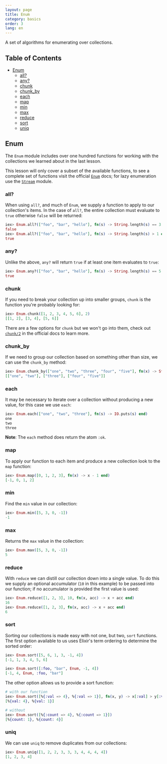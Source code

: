 ```yaml
---
layout: page
title: Enum
category: basics
order: 3
lang: en
---
```


A set of algorithms for enumerating over collections.

## Table of Contents

- [Enum](#enum)
  - [all?](#all)
  - [any?](#any)
  - [chunk](#chunk)
  - [chunk_by](#chunk_by)
  - [each](#each)
  - [map](#map)
  - [min](#min)
  - [max](#max)
  - [reduce](#reduce)
  - [sort](#sort)
  - [uniq](#uniq)

## Enum

The `Enum` module includes over one hundred functions for working with the collections we learned about in the last lesson.

This lesson will only cover a subset of the available functions, to see a complete set of functions visit the official [`Enum`](http://elixir-lang.org/docs/v1.0/elixir/Enum.html) docs; for lazy enumeration use the [`Stream`](http://elixir-lang.org/docs/v1.0/elixir/Stream.html) module.


### all?

When using `all?`, and much of `Enum`, we supply a function to apply to our collection's items.  In the case of `all?`, the entire collection must evaluate to `true` otherwise `false` will be returned:

```elixir
iex> Enum.all?(["foo", "bar", "hello"], fn(s) -> String.length(s) == 3 end)
false
iex> Enum.all?(["foo", "bar", "hello"], fn(s) -> String.length(s) > 1 end)
true
```

### any?

Unlike the above, `any?` will return `true` if at least one item evaluates to `true`:

```elixir
iex> Enum.any?(["foo", "bar", "hello"], fn(s) -> String.length(s) == 5 end)
true
```

### chunk

If you need to break your collection up into smaller groups, `chunk` is the function you're probably looking for:

```elixir
iex> Enum.chunk([1, 2, 3, 4, 5, 6], 2)
[[1, 2], [3, 4], [5, 6]]
```

There are a few options for `chunk` but we won't go into them, check out [`chunk/2`](http://elixir-lang.org/docs/v1.0/elixir/Enum.html#chunk/2) in the official docs to learn more.

### chunk_by

If we need to group our collection based on something other than size, we can use the `chunk_by` method:

```elixir
iex> Enum.chunk_by(["one", "two", "three", "four", "five"], fn(x) -> String.length(x) end)
[["one", "two"], ["three"], ["four", "five"]]
```

### each

It may be necessary to iterate over a collection without producing a new value, for this case we use `each`:

```elixir
iex> Enum.each(["one", "two", "three"], fn(s) -> IO.puts(s) end)
one
two
three
```

__Note__: The `each` method does return the atom `:ok`.

### map

To apply our function to each item and produce a new collection look to the `map` function:

```elixir
iex> Enum.map([0, 1, 2, 3], fn(x) -> x - 1 end)
[-1, 0, 1, 2]
```

### min

Find the `min` value in our collection:

```elixir
iex> Enum.min([5, 3, 0, -1])
-1
```

### max

Returns the `max` value in the collection:

```elixir
iex> Enum.max([5, 3, 0, -1])
5
```

### reduce

With `reduce` we can distill our collection down into a single value.  To do this we supply an optional accumulator (`10` in this example) to be passed into our function; if no accumulator is provided the first value is used:

```elixir
iex> Enum.reduce([1, 2, 3], 10, fn(x, acc) -> x + acc end)
16
iex> Enum.reduce([1, 2, 3], fn(x, acc) -> x + acc end)
6
```

### sort

Sorting our collections is made easy with not one, but two, `sort` functions.  The first option available to us uses Elixir's term ordering to determine the sorted order:

```elixir
iex> Enum.sort([5, 6, 1, 3, -1, 4])
[-1, 1, 3, 4, 5, 6]

iex> Enum.sort([:foo, "bar", Enum, -1, 4])
[-1, 4, Enum, :foo, "bar"]
```

The other option allows us to provide a sort function:

```elixir
# with our function
iex> Enum.sort([%{:val => 4}, %{:val => 1}], fn(x, y) -> x[:val] > y[:val] end)
[%{val: 4}, %{val: 1}]

# without
iex> Enum.sort([%{:count => 4}, %{:count => 1}])
[%{count: 1}, %{count: 4}]
```

### uniq

We can use `uniq` to remove duplicates from our collections:

```elixir
iex> Enum.uniq([1, 2, 2, 3, 3, 3, 4, 4, 4, 4])
[1, 2, 3, 4]
```
